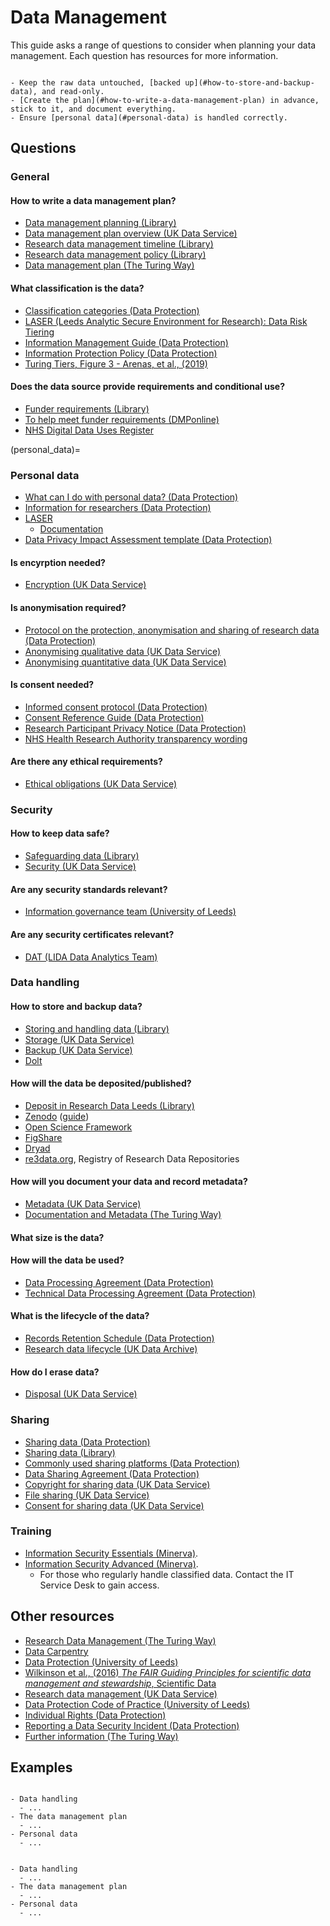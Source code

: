 # Data Management

This guide asks a range of questions to consider when planning your data management. Each question has resources for more information.

```{admonition} Checklist

- Keep the raw data untouched, [backed up](#how-to-store-and-backup-data), and read-only.
- [Create the plan](#how-to-write-a-data-management-plan) in advance, stick to it, and document everything.
- Ensure [personal data](#personal-data) is handled correctly.

```

## Questions

### General

#### How to write a data management plan?

- [Data management planning (Library)](https://library.leeds.ac.uk/info/14062/research_data_management/62/data_management_planning)
- [Data management plan overview (UK Data Service)](https://ukdataservice.ac.uk/learning-hub/research-data-management/plan-to-share/data-management-planning-overview/)
- [Research data management timeline (Library)](https://library.leeds.ac.uk/info/14062/research_data_management/143/research_data_management_timeline)
- [Research data management policy (Library)](https://library.leeds.ac.uk/info/14062/research_data_management/68/research_data_management_policy)
- [Data management plan (The Turing Way)](https://the-turing-way.netlify.app/reproducible-research/rdm/rdm-dmp.html)

#### What classification is the data?

- [Classification categories (Data Protection)](https://dataprotection.leeds.ac.uk/managing-electronic-data/#classifying-data)
- [LASER (Leeds Analytic Secure Environment for Research): Data Risk Tiering](https://lida-data-analytics-team.github.io/laserdocs/docs/laser_info/tiering.html)
- [Information Management Guide (Data Protection)](https://dataprotection.leeds.ac.uk/wp-content/uploads/sites/48/2019/05/Information-Management-Guide.pdf)
- [Information Protection Policy (Data Protection)](https://leeds.service-now.com/it?id=kb_article&sys_id=6038bfbc0fae728089d7f55be1050e9d)
- [Turing Tiers, Figure 3 - Arenas, et al., (2019)](https://arxiv.org/pdf/1908.08737.pdf)

#### Does the data source provide requirements and conditional use?

- [Funder requirements (Library)](https://library.leeds.ac.uk/info/14062/research_data_management/69/funder_requirements)
- [To help meet funder requirements (DMPonline)](https://dmponline.dcc.ac.uk/)
- [NHS Digital Data Uses Register](https://digital.nhs.uk/services/data-access-request-service-dars/data-uses-register)

(personal_data)=

### Personal data

- [What can I do with personal data? (Data Protection)](https://dataprotection.leeds.ac.uk/data-protection-and-personal-data/)
- [Information for researchers (Data Protection)](https://dataprotection.leeds.ac.uk/information-for-researchers/)
- [LASER](https://lida.leeds.ac.uk/about-lida/integrated-research-campus/)
  - [Documentation](https://lida-data-analytics-team.github.io/laserdocs/)
- [Data Privacy Impact Assessment template (Data Protection)](https://dataprotection.leeds.ac.uk/wp-content/uploads/sites/48/2019/06/Data-Protection-Impact-Assessment-Template-2.docx)

#### Is encyrption needed?

- [Encryption (UK Data Service)](https://ukdataservice.ac.uk/learning-hub/research-data-management/store-your-data/encryption/)

#### Is anonymisation required?

- [Protocol on the protection, anonymisation and sharing of research data (Data Protection)](https://dataprotection.leeds.ac.uk/protocol-on-the-protection-anonymisation-and-sharing-of-research-data/)
- [Anonymising qualitative data (UK Data Service)](https://ukdataservice.ac.uk/learning-hub/research-data-management/anonymisation/anonymising-quantitative-data/)
- [Anonymising quantitative data (UK Data Service)](https://ukdataservice.ac.uk/learning-hub/research-data-management/anonymisation/anonymising-qualitative-data/)

#### Is consent needed?

- [Informed consent protocol (Data Protection)](https://dataprotection.leeds.ac.uk/informed-consent-protocol/)
- [Consent Reference Guide (Data Protection)](https://dataprotection.leeds.ac.uk/wp-content/uploads/sites/48/2020/03/Consent-Reference-Guide-v1.0-002-RRM.pdf)
- [Research Participant Privacy Notice (Data Protection)](https://dataprotection.leeds.ac.uk/research-participant-privacy-notice/)
- [NHS Health Research Authority transparency wording](https://dataprotection.leeds.ac.uk/wp-content/uploads/sites/48/2020/08/My_data_and_research.pdf)

#### Are there any ethical requirements?

- [Ethical obligations (UK Data Service)](https://ukdataservice.ac.uk/learning-hub/research-data-management/ethical-issues/ethical-obligations/)

### Security

#### How to keep data safe?

- [Safeguarding data (Library)](https://library.leeds.ac.uk/info/14062/research_data_management/63/safeguarding_data)
- [Security (UK Data Service)](https://ukdataservice.ac.uk/learning-hub/research-data-management/store-your-data/security/)

#### Are any security standards relevant?

- [Information governance team (University of Leeds)](https://www.leeds.ac.uk/secretariat/)

#### Are any security certificates relevant?

- [DAT (LIDA Data Analytics Team)](https://lida.leeds.ac.uk/data-analytics-team/)

### Data handling

#### How to store and backup data?

- [Storing and handling data (Library)](https://library.leeds.ac.uk/info/14062/research_data_management/65/storing_and_handling_data)
- [Storage (UK Data Service)](https://ukdataservice.ac.uk/learning-hub/research-data-management/store-your-data/storage/)
- [Backup (UK Data Service)](https://ukdataservice.ac.uk/learning-hub/research-data-management/store-your-data/backup/)
- [Dolt](https://github.com/dolthub/dolt)

#### How will the data be deposited/published?

- [Deposit in Research Data Leeds (Library)](https://library.leeds.ac.uk/info/14062/research_data_management/67/deposit_in_research_data_leeds)
- [Zenodo](https://zenodo.org/) ([guide](https://docs.github.com/en/repositories/archiving-a-github-repository/referencing-and-citing-content))
- [Open Science Framework](https://osf.io/)
- [FigShare](https://figshare.com/)
- [Dryad](https://datadryad.org/stash)
- [re3data.org](https://www.re3data.org/), Registry of Research Data Repositories

#### How will you document your data and record metadata?

- [Metadata (UK Data Service)](https://ukdataservice.ac.uk/learning-hub/research-data-management/document-your-data/metadata/)
- [Documentation and Metadata (The Turing Way)](https://the-turing-way.netlify.app/reproducible-research/rdm/rdm-metadata.html)

#### What size is the data?

#### How will the data be used?

- [Data Processing Agreement (Data Protection)](https://dataprotection.leeds.ac.uk/wp-content/uploads/sites/48/2021/01/DATA-PROCESSING-AGREEMENT.docx)
- [Technical Data Processing Agreement (Data Protection)](https://dataprotection.leeds.ac.uk/wp-content/uploads/sites/48/2018/11/DPA_template_technical_controls-1.docx)

#### What is the lifecycle of the data?

- [Records Retention Schedule (Data Protection)](https://dataprotection.leeds.ac.uk/wp-content/uploads/sites/48/2020/12/The-University-of-Leeds-records-retention-schedule-v2.6-1.pdf)
- [Research data lifecycle (UK Data Archive)](https://ukdataservice.ac.uk/learning-hub/research-data-management/)

#### How do I erase data?

- [Disposal (UK Data Service)](https://ukdataservice.ac.uk/learning-hub/research-data-management/store-your-data/disposal/)

### Sharing

- [Sharing data (Data Protection)](https://dataprotection.leeds.ac.uk/managing-electronic-data/#sharing-data)
- [Sharing data (Library)](https://library.leeds.ac.uk/info/14062/research_data_management/66/sharing_data)
- [Commonly used sharing platforms (Data Protection)](https://dataprotection.leeds.ac.uk/wp-content/uploads/sites/48/2019/05/Commonly-used-sharing-platforms.pdf)
- [Data Sharing Agreement (Data Protection)](https://dataprotection.leeds.ac.uk/wp-content/uploads/sites/48/2021/01/DS_Agreement_template_GDPR_compliant-UPDATED-3.docx)
- [Copyright for sharing data (UK Data Service)](https://ukdataservice.ac.uk/learning-hub/research-data-management/rights-in-data/sharing/)
- [File sharing (UK Data Service)](https://ukdataservice.ac.uk/learning-hub/research-data-management/collaborative-research/file-sharing/)
- [Consent for sharing data (UK Data Service)](https://ukdataservice.ac.uk/learning-hub/research-data-management/ethical-issues/consent-for-data-sharing/)

### Training

- [Information Security Essentials (Minerva)](https://minerva.leeds.ac.uk/ultra/organizations/_432953_1/cl/outline).  
- [Information Security Advanced (Minerva)](https://minerva.leeds.ac.uk/ultra/organizations/_460079_1/cl/outline).  
  - For those who regularly handle classified data. Contact the IT Service Desk to gain access.

## Other resources

- [Research Data Management (The Turing Way)](https://the-turing-way.netlify.app/reproducible-research/rdm.html)
- [Data Carpentry](https://datacarpentry.org/)
- [Data Protection (University of Leeds)](https://dataprotection.leeds.ac.uk/)
- [Wilkinson et al., (2016) *The FAIR Guiding Principles for scientific data management and stewardship*, Scientific Data](https://www.nature.com/articles/sdata201618)
- [Research data management (UK Data Service)](https://ukdataservice.ac.uk/learning-hub/research-data-management/)
- [Data Protection Code of Practice (University of Leeds)](https://dataprotection.leeds.ac.uk/data-protection-code-of-practice/)
- [Individual Rights (Data Protection)](https://dataprotection.leeds.ac.uk/individual-rights/)
- [Reporting a Data Security Incident (Data Protection)](https://dataprotection.leeds.ac.uk/reporting-a-data-security-incident/)
- [Further information (The Turing Way)](https://the-turing-way.netlify.app/reproducible-research/rdm/rdm-dmp.html#further-reading-recommendations)

## Examples

```{admonition} PhD: ...

- Data handling
  - ...
- The data management plan
  - ...
- Personal data
  - ...

```

```{admonition} Fellowship: ...

- Data handling
  - ...
- The data management plan
  - ...
- Personal data
  - ...

```
